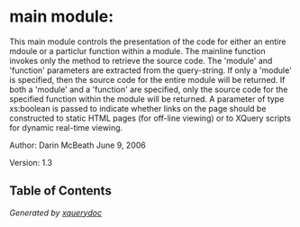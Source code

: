 # main module: 
    This main module controls the presentation of the code for either   an entire mdoule or a particlur function within a module.    The mainline function invokes only the   method to retrieve the source code.  The 'module' and 'function' parameters   are extracted from the query-string.  If only a 'module' is specified, then   the source code for the entire module will be returned.  If both a 'module'   and a 'function' are specified, only the source code for the specified function   within the module will be returned. A parameter of type xs:boolean    is passed to indicate whether links on the page should be constructed    to static HTML pages (for off-line viewing) or to XQuery scripts for dynamic   real-time viewing.     


Author:  Darin McBeath    June 9, 2006   
Version:  1.3 

## Table of Contents





*Generated by [xquerydoc](https://github.com/xquery/xquerydoc)*
